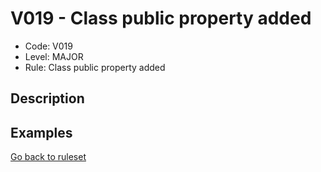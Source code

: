 # V019 - Class public property added

* Code: V019
* Level: MAJOR
* Rule: Class public property added

## Description

## Examples

[Go back to ruleset](../README.md)